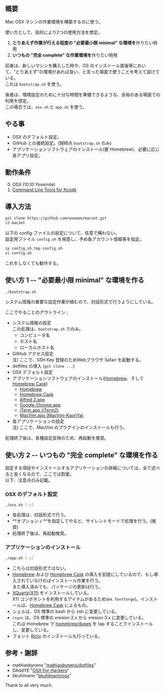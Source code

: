 概要  
---  
Mac OSX マシンの作業環境を構築するのに使う。

使い方として、目的により2つの使用方法を想定。

1. **とりあえず作業が行える程度の "必要最小限 minimal" な環境を**作りたい時用
2. **いつもの "完全 complete" な作業環境を**作りたい時用

前者は、新しいマシンを購入した時や、OS のインストール直後等において、"とりあえず"の環境があれば良い、と言った場面で使うことを考えて設けている。  
これは `bootstrap.sh` を使う。

後者は、環境設定のために十分な時間を準備できるような、余裕のある場面での利用を想定。  
この場合では、`osx.sh` と `app.sh` を使う。


やる事  
---  
* OSX のデフォルト設定。
* GitHub との接続設定。(現時点 `bootstrap.sh` のみ)
* アプリケーションソフトウェアのインストール(要 Homebrew)、必要に応じ各アプリ設定。


動作条件  
---  
00. OSX (10.10 Yosemite)
00. [Command Line Tools for Xcode][30]

[30]: https://developer.apple.com/downloads/index.action?=xcode "Downloads for Apple Developers"


導入方法
---

``` sh
git clone https://github.com/woowee/macset.git
cd macset
```

以下の config ファイルの設定について、任意で構わない。  
設定用ファイル `config.sh` を用意し、予め各アカウント情報等を指定。

``` sh
cp config.sh.tmp config.sh
vi config.sh
```
これをしなくても動作する。

使い方 1 -- "必要最小限 minimal" な環境を作る
---

``` sh
./bootstrap.sh
```

システム情報の重要な設定作業が絡むので、対話形式で行うようにしている。

ここでやることのアウトライン ;

* システム情報の設定  
この処理は、`bootstrap.sh` でのみ。  
    - コンピュータ名
    - ホスト名
    - ローカルホスト名
* GitHub アクセス設定  
注) ここで、SSH Key 登録のためWebブラウザ Safari を起動する。  
* dotfiles の導入 (`git clone ...`)
* OSX デフォルト設定
* アプリケーションソフトウェアのインストール([Homebrew][40]、そして [Homebrew Cask][41])
    - [Homebrew][40]
    - [Homebrew Cask][41]
    - [Alfred 2.app][42]
    - [Google Chrome.app][43]
    - [iTerm.app (iTerm2)][44]
    - [MacVim.app (MacVim-KaoriYa)][45]
* 各アプリケーションの設定  
注) ここで、MacVim のプラグインのインストールも行う。

処理終了後は、各種設定反映のため、再起動を推奨。

[40]: http://brew.sh/ "Homebrew — The missing package manager for OS X"  
[41]: http://caskroom.io/ "Homebrew Cask"  
[42]: http://www.alfredapp.com/ "Alfred App - Productivity App for Mac OS X"  
[43]: https://www.google.co.jp/chrome/?platform=mac "Chrome ブラウザ"  
[44]: http://iterm2.com/ "iTerm2 - Mac OS Terminal Replacement"  
[45]: https://github.com/splhack/homebrew-splhack "splhack homebrew-splhack"


使い方 2 -- いつもの "完全 complete" な環境を作る
---

設定する項目やインストールするアプリケーションの詳細については、全て述べると長くなるので、ここでは割愛。  
以下、注意点のみ記載。


### OSX のデフォルト設定

``` sh
./osx.sh [-s]
```

* 各処理は、対話形式で行う。
* **オプション `s` **を指定してやると、サイレントモードで処理を行う。(推奨)
* 処理終了後は、再起動推奨。


### アプリケーションのインストール

``` sh
./app.sh [-s]
```

* こちらは対話形式ではない。
* [Homebrew][40] および [Homebrew Cask][41] の導入を前提にしているので、もし導入されていなければインストール作業を行う。  
また導入済みでも、パッケージの更新は行う。  
* [XQuartz(X11)][46] をインストールしている。  
X11 コンポネントを利用するアイテムがあるため(ex. `fontforge`)。インストールは、[Homebrew Cask][41] によるもの。  
* シェルは、OS 標準の bash から zsh に変更している。
* `rsync` は、OS 標準の vresion 2.x から vresion 3.x に変更している。  
これは Homebrew で [homebrew/dupes][47] を tap することでインストールし、変更している。  
* フォント [Ricty][48] のインストールも行っている。

[46]: https://xquartz.macosforge.org/landing/ "XQuartz"  
[47]: https://github.com/Homebrew/homebrew-dupes "Homebrew/homebrew-dupes"  
[48]: https://github.com/yascentur/Ricty.git "yascentur/Ricty"


参考・謝辞
---

* mathiasbynens "[mathiasbynens/dotfiles][50]"
* DAddYE "[OSX For Hackers][51]"
* bkuhlmann  "[bkuhlmann/osx][52]"

Thank to all very much.

[50]: https://github.com/mathiasbynens/dotfiles "mathiasbynens/dotfiles"  
[51]: https://gist.github.com/DAddYE/2108403 "OSX For Hackers"  
[52]: https://github.com/bkuhlmann/osx "bkuhlmann/osx"

